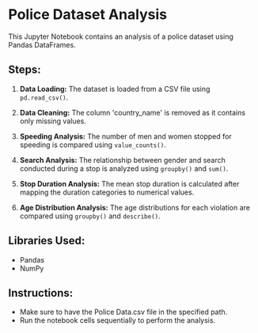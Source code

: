 # Police Dataset Analysis

This Jupyter Notebook contains an analysis of a police dataset using Pandas DataFrames.

## Steps:

1. **Data Loading:** The dataset is loaded from a CSV file using `pd.read_csv()`.

2. **Data Cleaning:** The column 'country_name' is removed as it contains only missing values.

3. **Speeding Analysis:** The number of men and women stopped for speeding is compared using `value_counts()`.

4. **Search Analysis:** The relationship between gender and search conducted during a stop is analyzed using `groupby()` and `sum()`.

5. **Stop Duration Analysis:** The mean stop duration is calculated after mapping the duration categories to numerical values.

6. **Age Distribution Analysis:** The age distributions for each violation are compared using `groupby()` and `describe()`.

## Libraries Used:

- Pandas
- NumPy

## Instructions:

- Make sure to have the Police Data.csv file in the specified path.
- Run the notebook cells sequentially to perform the analysis.
